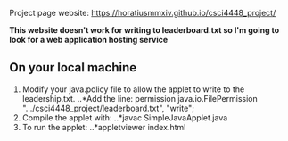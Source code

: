 Project page website:
https://horatiusmmxiv.github.io/csci4448_project/

**This website doesn't work for writing to leaderboard.txt 
so I'm going to look for a web application hosting service**

On your local machine
----------------------
1. Modify your java.policy file to allow the applet to write to the leadership.txt.
..*Add the line: permission java.io.FilePermission ".../csci4448_project/leaderboard.txt", "write";
2. Compile the applet with:
	..*javac SimpleJavaApplet.java
3. To run the applet:
	..*appletviewer index.html


